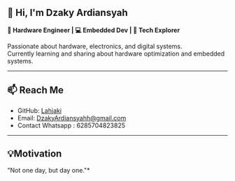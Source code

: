 ## 👋 Hi, I'm Dzaky Ardiansyah

**🔧 Hardware Engineer | 💻 Embedded Dev | 🧠 Tech Explorer**

Passionate about hardware, electronics, and digital systems.  
Currently learning and sharing about hardware optimization and embedded systems.

---

## 📫 Reach Me
- GitHub: [Lahjaki](https://github.com/Lahjaki)
- Email: DzakyArdiansyahh@gmail.com
- Contact Whatsapp : 6285704823825
  
---

## 💡Motivation
"Not one day, but day one."*

